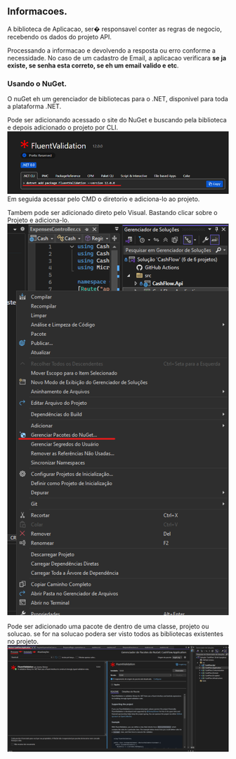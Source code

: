 ## Informacoes.

A biblioteca de Aplicacao, ser� responsavel conter as regras de negocio, recebendo os dados do projeto API.

Processando a informacao e devolvendo a resposta ou erro conforme a necessidade.
No caso de um cadastro de Email, a aplicacao verificara **se ja existe, se senha esta correto, se eh um email valido e etc**.

### Usando o NuGet.
O nuGet eh um gerenciador de bibliotecas para o .NET, disponivel para toda a plataforma 
.NET.<br>

Pode ser adicionando acessado o site do NuGet e buscando pela biblioteca e depois 
adicionado o projeto por CLI.
<img src="../Imgs/img03.png">
Em seguida acessar pelo CMD o diretorio e adiciona-lo ao projeto.


Tambem pode ser adicionado direto pelo Visual.
Bastando clicar sobre o Projeto e adiciona-lo.
<img src="../Imgs/img01.png">

Pode ser adicionado uma pacote de dentro de uma classe, projeto ou solucao.
se for na solucao podera ser visto todos as bibliotecas existentes no projeto.
<img src="../Imgs/img02.png">
